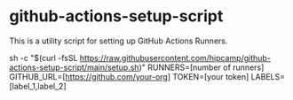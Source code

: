 # github-actions-setup-script
This is a utility script for setting up GitHub Actions Runners.

sh -c "$(curl -fsSL https://raw.githubusercontent.com/hipcamp/github-actions-setup-script/main/setup.sh)" RUNNERS=[number of runners] GITHUB_URL=[https://github.com/your-org] TOKEN=[your token] LABELS=[label_1,label_2]
